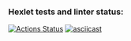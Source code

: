 ### Hexlet tests and linter status:
[![Actions Status](https://github.com/Nikolas888/frontend-project-46/workflows/hexlet-check/badge.svg)](https://github.com/Nikolas888/frontend-project-46/actions)
[![asciicast](https://asciinema.org/a/nDWuThz4mFBaO7EY8C4vMtHmT.svg)](https://asciinema.org/a/nDWuThz4mFBaO7EY8C4vMtHmT)
